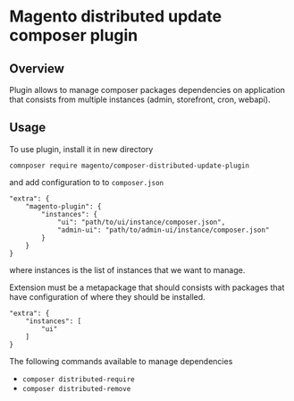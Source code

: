 # Magento distributed update composer plugin

## Overview

Plugin allows to manage composer packages dependencies on application that consists from multiple instances (admin, storefront, cron, webapi).

## Usage

To use plugin, install it in new directory

`comnposer require magento/composer-distributed-update-plugin`

and add configuration to to `composer.json`

```
"extra": {
    "magento-plugin": {
        "instances": {
            "ui": "path/to/ui/instance/composer.json",
            "admin-ui": "path/to/admin-ui/instance/composer.json"
        }
    }
}
```

where instances is the list of instances that we want to manage.

Extension must be a metapackage that should consists with packages that have configuration of where they should be installed.

```
"extra": {
    "instances": [
        "ui"
    ]
}
```

The following commands available to manage dependencies
* `composer distributed-require`
* `composer distributed-remove`
